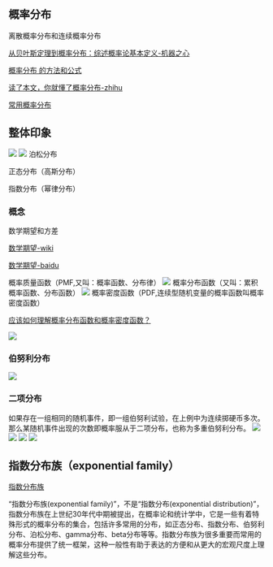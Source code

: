 ## 概率分布
离散概率分布和连续概率分布

[从贝叶斯定理到概率分布：综述概率论基本定义-机器之心](https://www.jiqizhixin.com/articles/2017-09-20-10)

[概率分布 的方法和公式](https://support.minitab.com/zh-cn/minitab/18/help-and-how-to/probability-distributions-and-random-data/how-to/probability-distributions/methods-and-formulas/methods-and-formulas/)

[读了本文，你就懂了概率分布-zhihu](https://zhuanlan.zhihu.com/p/26810566)

[常用概率分布](http://cbb.sjtu.edu.cn/~mywu/bi217/3.pdf)

## 整体印象
![](./_image/2018-09-18-14-29-10.jpg)
![](./_image/2018-09-18-14-36-13.jpg)
泊松分布

正态分布（高斯分布）

指数分布（幂律分布）

### 概念
数学期望和方差

[数学期望-wiki](https://zh.wikipedia.org/wiki/%E6%9C%9F%E6%9C%9B%E5%80%BC)

[数学期望-baidu](https://baike.baidu.com/item/%E6%95%B0%E5%AD%A6%E6%9C%9F%E6%9C%9B)

概率质量函数（PMF,又叫：概率函数、分布律）
![](./_image/2018-09-18-14-52-54.jpg)
概率分布函数（又叫：累积概率函数、分布函数）
![](./_image/2018-09-18-14-56-23.jpg)
概率密度函数（PDF,连续型随机变量的概率函数叫概率密度函数）

[应该如何理解概率分布函数和概率密度函数？](https://www.jianshu.com/p/b570b1ba92bb)

![](./_image/2018-09-18-15-37-54.jpg)
### 伯努利分布
![](./_image/2018-09-18-15-41-29.jpg)
### 二项分布
如果存在一组相同的随机事件，即一组伯努利试验，在上例中为连续掷硬币多次。那么某随机事件出现的次数即概率服从于二项分布，也称为多重伯努利分布。
![](./_image/2018-09-18-15-43-20.jpg?r=61)
![](./_image/2018-09-18-14-31-09.jpg?r=68)
![](./_image/2018-09-18-15-51-40.jpg)
![](./_image/2018-09-18-15-52-02.jpg)
## 指数分布族（exponential family）

[指数分布族](https://blog.csdn.net/saltriver/article/details/55105285)

“指数分布族(exponential family)”，不是“指数分布(exponential distribution)”，指数分布族在上世纪30年代中期被提出，在概率论和统计学中，它是一些有着特殊形式的概率分布的集合，包括许多常用的分布，如正态分布、指数分布、伯努利分布、泊松分布、gamma分布、beta分布等等。指数分布族为很多重要而常用的概率分布提供了统一框架，这种一般性有助于表达的方便和从更大的宏观尺度上理解这些分布。


